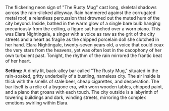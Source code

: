 The flickering neon sign of "The Rusty Mug" cast long, skeletal shadows across the rain-slicked alleyway.  Rain hammered against the corrugated metal roof, a relentless percussion that drowned out the muted hum of the city beyond.  Inside, bathed in the warm glow of a single bare bulb hanging precariously from the ceiling, a figure sat hunched over a worn piano.  This was Elara Nightingale, a singer with a voice as raw as the grit of the city streets and a heart as fragile as the chipped porcelain doll she clutched in her hand.  Elara Nightingale, twenty-seven years old, a voice that could coax the very stars from the heavens, yet was often lost in the cacophony of her own turbulent past.  Tonight, the rhythm of the rain mirrored the frantic beat of her heart.

**Setting:**  A dimly lit, back-alley bar called "The Rusty Mug," situated in the rain-soaked, gritty underbelly of a bustling, nameless city.  The air inside is thick with the smells of stale beer, cheap cigarettes, and desperation.  The bar itself is a relic of a bygone era, with worn wooden tables, chipped paint, and a piano that groans with each touch.  The city outside is a labyrinth of towering buildings and dark, winding streets, mirroring the complex emotions swirling within Elara.
